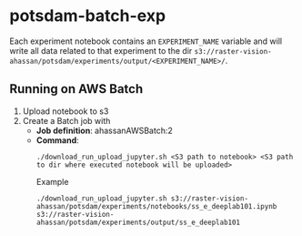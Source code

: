 # potsdam-batch-exp

Each experiment notebook contains an `EXPERIMENT_NAME` variable and will write all data related to that experiment to the dir `s3://raster-vision-ahassan/potsdam/experiments/output/<EXPERIMENT_NAME>/`.

## Running on AWS Batch
1. Upload notebook to s3
2. Create a Batch job with
    - **Job definition**: ahassanAWSBatch:2
    - **Command**: 
      ```
      ./download_run_upload_jupyter.sh <S3 path to notebook> <S3 path to dir where executed notebook will be uploaded>
      ```
      Example
      ```
      ./download_run_upload_jupyter.sh s3://raster-vision-ahassan/potsdam/experiments/notebooks/ss_e_deeplab101.ipynb s3://raster-vision-ahassan/potsdam/experiments/output/ss_e_deeplab101
      ```
